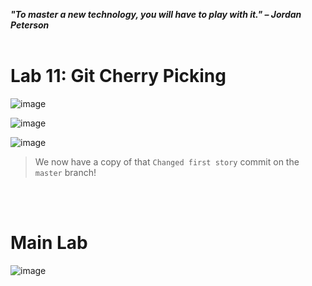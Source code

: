 ***"To master a new technology, you will have to play with it." – Jordan Peterson***
<br><br>

# Lab 11: Git Cherry Picking
![image](https://github.com/user-attachments/assets/c8a2eb1b-b440-493a-9d7b-520e53ae5a1e)

![image](https://github.com/user-attachments/assets/3d7912b5-ffb4-48e4-aa68-576d4cb1e0e8)

![image](https://github.com/user-attachments/assets/527a9d0f-2b5d-4d78-ab31-9133ecaf93db)

>We now have a copy of that `Changed first story` commit on the `master` branch!

<br><br>
# Main Lab
![image](https://github.com/user-attachments/assets/8ca93169-7339-4284-801c-f8f855bc90b9)
